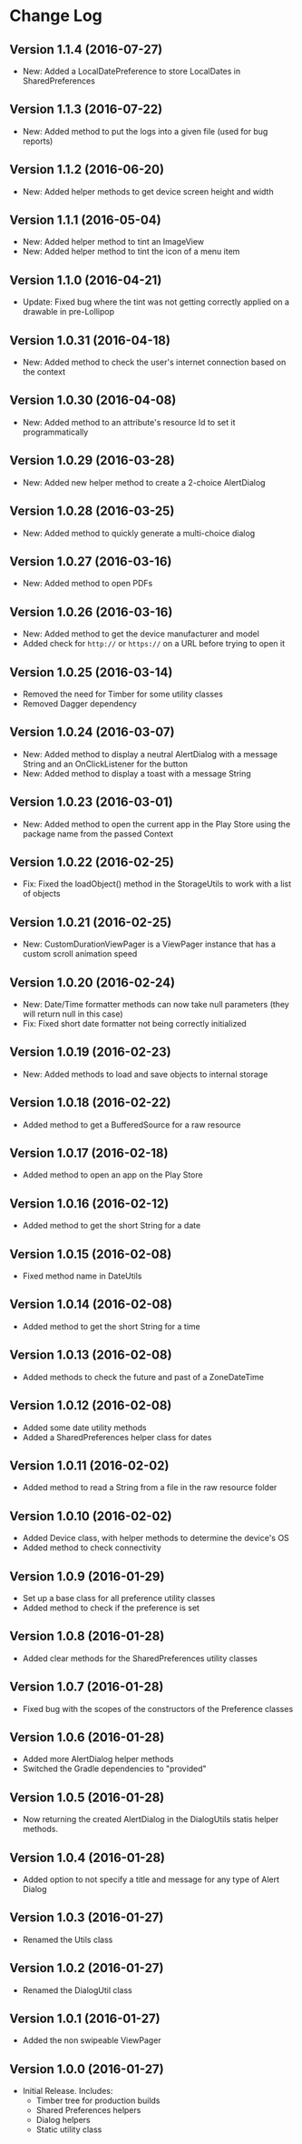 # Change Log

## Version 1.1.4 (2016-07-27)
* New: Added a LocalDatePreference to store LocalDates in SharedPreferences

## Version 1.1.3 (2016-07-22)
* New: Added method to put the logs into a given file (used for bug reports)

## Version 1.1.2 (2016-06-20)
* New: Added helper methods to get device screen height and width

## Version 1.1.1 (2016-05-04)
* New: Added helper method to tint an ImageView
* New: Added helper method to tint the icon of a menu item

## Version 1.1.0 (2016-04-21)
* Update: Fixed bug where the tint was not getting correctly applied on a drawable in pre-Lollipop

## Version 1.0.31 (2016-04-18)
* New: Added method to check the user's internet connection based on the context

## Version 1.0.30 (2016-04-08)
* New: Added method to an attribute's resource Id to set it programmatically 

## Version 1.0.29 (2016-03-28)
* New: Added new helper method to create a 2-choice AlertDialog

## Version 1.0.28 (2016-03-25)
* New: Added method to quickly generate a multi-choice dialog

## Version 1.0.27 (2016-03-16)
* New: Added method to open PDFs

## Version 1.0.26 (2016-03-16)
* New: Added method to get the device manufacturer and model 
* Added check for `http://` or `https://` on a URL before trying to open it 

## Version 1.0.25 (2016-03-14)
* Removed the need for Timber for some utility classes 
* Removed Dagger dependency 

## Version 1.0.24 (2016-03-07)
* New: Added method to display a neutral AlertDialog with a message String and an OnClickListener for the button
* New: Added method to display a toast with a message String 

## Version 1.0.23 (2016-03-01)
* New: Added method to open the current app in the Play Store using the package name from the passed Context

## Version 1.0.22 (2016-02-25)
* Fix: Fixed the loadObject() method in the StorageUtils to work with a list of objects 

## Version 1.0.21 (2016-02-25)
* New: CustomDurationViewPager is a ViewPager instance that has a custom scroll animation speed 

## Version 1.0.20 (2016-02-24)
* New: Date/Time formatter methods can now take null parameters (they will return null in this case)
* Fix: Fixed short date formatter not being correctly initialized

## Version 1.0.19 (2016-02-23)
* New: Added methods to load and save objects to internal storage

## Version 1.0.18 (2016-02-22)
* Added method to get a BufferedSource for a raw resource

## Version 1.0.17 (2016-02-18)
* Added method to open an app on the Play Store 

## Version 1.0.16 (2016-02-12)
* Added method to get the short String for a date 

## Version 1.0.15 (2016-02-08)
* Fixed method name in DateUtils

## Version 1.0.14 (2016-02-08)
* Added method to get the short String for a time 

## Version 1.0.13 (2016-02-08)
* Added methods to check the future and past of a ZoneDateTime

## Version 1.0.12 (2016-02-08)
* Added some date utility methods
* Added a SharedPreferences helper class for dates

## Version 1.0.11 (2016-02-02)
* Added method to read a String from a file in the raw resource folder

## Version 1.0.10 (2016-02-02)
* Added Device class, with helper methods to determine the device's OS
* Added method to check connectivity 

## Version 1.0.9 (2016-01-29)
* Set up a base class for all preference utility classes 
* Added method to check if the preference is set

## Version 1.0.8 (2016-01-28)
* Added clear methods for the SharedPreferences utility classes 

## Version 1.0.7 (2016-01-28)
* Fixed bug with the scopes of the constructors of the Preference classes 

## Version 1.0.6 (2016-01-28)
* Added more AlertDialog helper methods
* Switched the Gradle dependencies to "provided"

## Version 1.0.5 (2016-01-28)
* Now returning the created AlertDialog in the DialogUtils statis helper methods. 

## Version 1.0.4 (2016-01-28)
* Added option to not specify a title and message for any type of Alert Dialog

## Version 1.0.3 (2016-01-27)
* Renamed the Utils class 

## Version 1.0.2 (2016-01-27)
* Renamed the DialogUtil class 

## Version 1.0.1 (2016-01-27)
* Added the non swipeable ViewPager

## Version 1.0.0 (2016-01-27)
* Initial Release. Includes: 
    * Timber tree for production builds
    * Shared Preferences helpers
    * Dialog helpers
    * Static utility class 